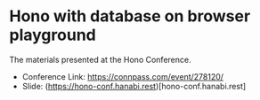 # Hono with database on browser playground

The materials presented at the Hono Conference. 

- Conference Link: https://connpass.com/event/278120/
- Slide: (https://hono-conf.hanabi.rest)[hono-conf.hanabi.rest]